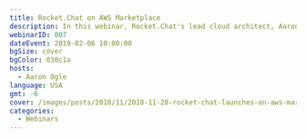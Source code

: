 ```yaml
---
title: Rocket.Chat on AWS Marketplace
description: In this webinar, Rocket.Chat's lead cloud architect, Aaron Ogle, will be teaching attendees how to set up Rocket.Chat using Amazon's AWS Marketplace.
webinarID: 007
dateEvent: 2019-02-06 10:00:00
bgSize: cover
bgColor: 030c1a
hosts:
  - Aaron Ogle
language: USA
gmt: -6
cover: /images/posts/2018/11/2018-11-28-rocket-chat-launches-on-aws-marketplace/aws-post-cover.jpg
categories:
  - Webinars
---
```

